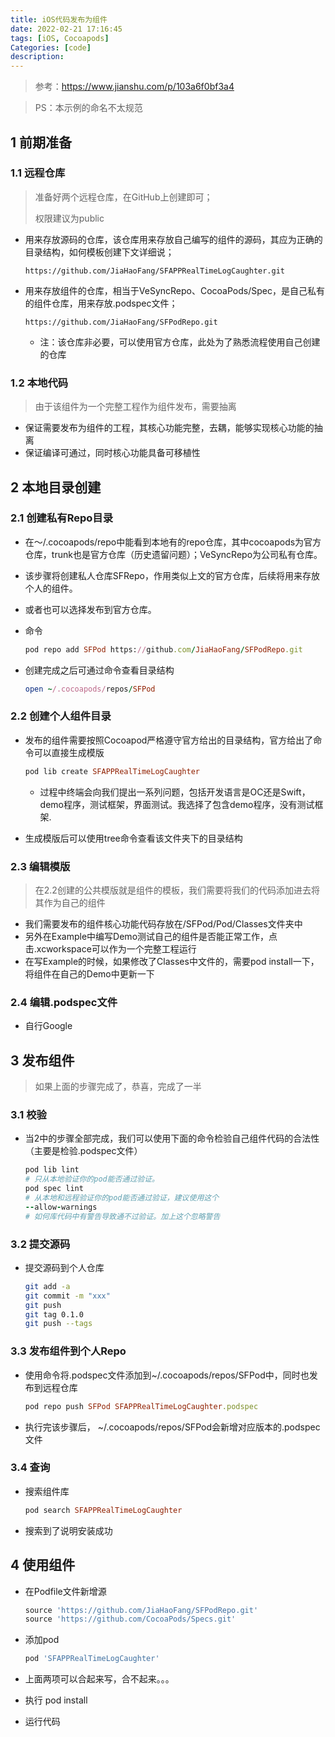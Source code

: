 ```yaml
---
title: iOS代码发布为组件
date: 2022-02-21 17:16:45
tags: [iOS, Cocoapods]
Categories: [code]
description: 
---
```


> 参考：https://www.jianshu.com/p/103a6f0bf3a4

> PS：本示例的命名不太规范

## 1 前期准备

### 1.1 远程仓库

> 准备好两个远程仓库，在GitHub上创建即可；
>
> 权限建议为public

* 用来存放源码的仓库，该仓库用来存放自己编写的组件的源码，其应为正确的目录结构，如何模板创建下文详细说；

	```
	https://github.com/JiaHaoFang/SFAPPRealTimeLogCaughter.git
	```

	

* 用来存放组件的仓库，相当于VeSyncRepo、CocoaPods/Spec，是自己私有的组件仓库，用来存放.podspec文件；

	```
	https://github.com/JiaHaoFang/SFPodRepo.git
	```

	* 注：该仓库非必要，可以使用官方仓库，此处为了熟悉流程使用自己创建的仓库

### 1.2 本地代码

> 由于该组件为一个完整工程作为组件发布，需要抽离

* 保证需要发布为组件的工程，其核心功能完整，去耦，能够实现核心功能的抽离
* 保证编译可通过，同时核心功能具备可移植性

## 2 本地目录创建

### 2.1 创建私有Repo目录

* 在～/.cocoapods/repo中能看到本地有的repo仓库，其中cocoapods为官方仓库，trunk也是官方仓库（历史遗留问题）；VeSyncRepo为公司私有仓库。

* 该步骤将创建私人仓库SFRepo，作用类似上文的官方仓库，后续将用来存放个人的组件。

* 或者也可以选择发布到官方仓库。

* 命令

	```ruby
	pod repo add SFPod https://github.com/JiaHaoFang/SFPodRepo.git
	```

	

* 创建完成之后可通过命令查看目录结构

	```ruby
	open ~/.cocoapods/repos/SFPod
	```

### 2.2 创建个人组件目录

* 发布的组件需要按照Cocoapod严格遵守官方给出的目录结构，官方给出了命令可以直接生成模版

	```ruby
	pod lib create SFAPPRealTimeLogCaughter
	```

	* 过程中终端会向我们提出一系列问题，包括开发语言是OC还是Swift，demo程序，测试框架，界面测试。我选择了包含demo程序，没有测试框架.

* 生成模版后可以使用tree命令查看该文件夹下的目录结构

### 2.3 编辑模版

> 在2.2创建的公共模版就是组件的模板，我们需要将我们的代码添加进去将其作为自己的组件

* 我们需要发布的组件核心功能代码存放在/SFPod/Pod/Classes文件夹中
* 另外在Example中编写Demo测试自己的组件是否能正常工作，点击.xcworkspace可以作为一个完整工程运行
* 在写Example的时候，如果修改了Classes中文件的，需要pod install一下，将组件在自己的Demo中更新一下

### 2.4 编辑.podspec文件

* 自行Google

## 3 发布组件

> 如果上面的步骤完成了，恭喜，完成了一半

### 3.1 校验

* 当2中的步骤全部完成，我们可以使用下面的命令检验自己组件代码的合法性（主要是检验.podspec文件）

	```ruby
	pod lib lint
	# 只从本地验证你的pod能否通过验证。
	pod spec lint
	# 从本地和远程验证你的pod能否通过验证，建议使用这个
	--allow-warnings
	# 如何库代码中有警告导致通不过验证。加上这个忽略警告
	```

### 3.2 提交源码

* 提交源码到个人仓库

	```sh
	git add -a
	git commit -m "xxx"
	git push
	git tag 0.1.0
	git push --tags
	```

### 3.3 发布组件到个人Repo

* 使用命令将.podspec文件添加到~/.cocoapods/repos/SFPod中，同时也发布到远程仓库

	```ruby
	pod repo push SFPod SFAPPRealTimeLogCaughter.podspec
	```

	

* 执行完该步骤后， ~/.cocoapods/repos/SFPod会新增对应版本的.podspec文件

### 3.4 查询

* 搜索组件库

	```ruby
	pod search SFAPPRealTimeLogCaughter
	```

* 搜索到了说明安装成功

## 4 使用组件

* 在Podfile文件新增源

	```ruby
	source 'https://github.com/JiaHaoFang/SFPodRepo.git'
	source 'https://github.com/CocoaPods/Specs.git'
	```

* 添加pod

	```ruby
	pod 'SFAPPRealTimeLogCaughter'
	```

* 上面两项可以合起来写，合不起来。。。

	

* 执行 pod install

* 运行代码
